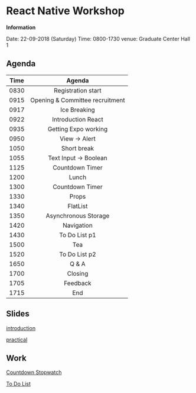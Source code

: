 # React Native Workshop

**Information**

Date: 22-09-2018 (Saturday)
Time: 0800-1730
venue: Graduate Center Hall 1

## Agenda

| Time |             Agenda              |
|:----:|:-------------------------------:|
| 0830 |       Registration start        |
| 0915 | Opening & Committee recruitment |
| 0917 |          Ice Breaking           |
| 0922 |       Introduction React        |
| 0935 |      Getting Expo working       |
| 0950 |          View -> Alert          |
| 1050 |           Short break           |
| 1055 |      Text Input -> Boolean      |
| 1125 |         Countdown Timer         |
| 1200 |              Lunch              |
| 1300 |         Countdown Timer         |
| 1330 |              Props              |
| 1340 |            FlatList             |
| 1350 |      Asynchronous Storage       |
| 1420 |           Navigation            |
| 1430 |          To Do List p1          |
| 1500 |               Tea               |
| 1520 |          To Do List p2          |
| 1650 |              Q & A              |
| 1700 |             Closing             |
| 1705 |            Feedback             |
| 1715 |               End               |

## Slides 

[introduction](https://raw.githubusercontent.com/sunwaytechclub/2018-ReactNativeWorkshop/master/RNW-lecture.pdf)

[practical](https://raw.githubusercontent.com/sunwaytechclub/2018-ReactNativeWorkshop/master/RNW-practical.pdf)

## Work

[Countdown Stopwatch](https://github.com/sunwaytechclub/2018-ReactNativeWorkshop/tree/countdown)

[To Do List](https://github.com/sunwaytechclub/2018-ReactNativeWorkshop/tree/todo)
